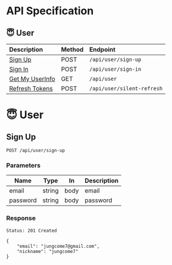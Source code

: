 # API Specification

## 😇 User 
|Description|Method|Endpoint|
|:-|:-|:-|
|[Sign Up](#user---sign-up)|POST|`/api/user/sign-up`|
|[Sign In](#user---sign-in)|POST|`/api/user/sign-in`|
|[Get My UserInfo](#user---get-my-userinfo)|GET|`/api/user`|
|[Refresh Tokens](#user---get-my-userinfo)|POST|`/api/user/silent-refresh`|


# 😇 User
## Sign Up
```
POST /api/user/sign-up
```

### Parameters
|Name|Type|In|Description|
|-|-|-|-|
|email|string|body|email|
|password|string|body|password|

### Response
```
Status: 201 Created
```
```
{
    "email": "jungcome7@gmail.com",
    "nickname": "jungcome7"
}
```

